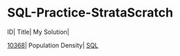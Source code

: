 # SQL-Practice-StrataScratch

ID|	Title|	My Solution|

[10368](https://platform.stratascratch.com/coding/10368-population-density?code_type=6)|	Population Density| 	[SQL](https://github.com/ubiswas28/SQL-Practice-StrataScratch/blob/main/Population_Density.py)

